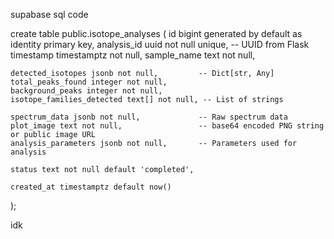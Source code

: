 supabase sql code

create table public.isotope_analyses (
    id bigint generated by default as identity primary key,
    analysis_id uuid not null unique,  -- UUID from Flask
    timestamp timestamptz not null,
    sample_name text not null,
    
    detected_isotopes jsonb not null,         -- Dict[str, Any]
    total_peaks_found integer not null,
    background_peaks integer not null,
    isotope_families_detected text[] not null, -- List of strings
    
    spectrum_data jsonb not null,             -- Raw spectrum data
    plot_image text not null,                 -- base64 encoded PNG string or public image URL
    analysis_parameters jsonb not null,       -- Parameters used for analysis
    
    status text not null default 'completed',
    
    created_at timestamptz default now()
);

idk
